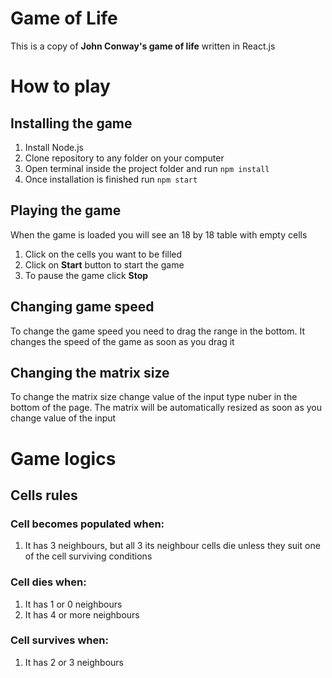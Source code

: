 # Game of Life

This is a copy of **John Conway's game of life** written in React.js

# How to play

## Installing the game

1. Install Node.js
2. Clone repository to any folder on your computer
3. Open terminal inside the project folder and run `npm install`
4. Once installation is finished run `npm start`

## Playing the game

When the game is loaded you will see an 18 by 18 table with empty cells

1. Click on the cells you want to be filled
2. Click on **Start** button to start the game
3. To pause the game click **Stop**

## Changing game speed

To change the game speed you need to drag the range in the bottom. It changes the speed of the game as soon as you drag it

## Changing the matrix size

To change the matrix size change value of the input type nuber in the bottom of the page. The matrix will be automatically resized as soon as you change value of the input

# Game logics

## Cells rules

### Cell becomes populated when:

1. It has 3 neighbours, but all 3 its neighbour cells die unless they suit one of the cell surviving conditions

### Cell dies when:

1. It has 1 or 0 neighbours
2. It has 4 or more neighbours

### Cell survives when:

1. It has 2 or 3 neighbours
